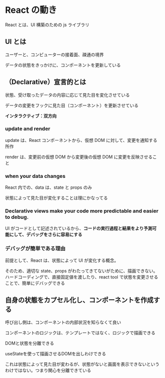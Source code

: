 # React の動き

React とは、UI 構築のための js ライブラリ

## UI とは

ユーザーと、コンピューターの接着面、疎通の境界

データの状態をきっかけに、コンポーネントを更新している

<!-- jsエンジン上で動く -->

## （Declarative）宣言的とは

状態、受け取ったデータの内容に応じて見た目を変化させている

データの変更をフックに見た目（コンポーネント）を更新させている

**インタラクティブ：双方向**

### update and render

update は、React コンポーネントから、仮想 DOM に対して、変更を通知する所作

render は、変更前の仮想 DOM から変更後の仮想 DOM に変更を反映させること

### when your data changes

React 内での、data は、state と props のみ

状態によって見た目が変化することは理にかなってる

### Declarative views make your code more predictable and easier to debug.

UI がコードとして記述されているから、**コードの実行過程と結果をより予測可能にして、デバッグをさらに容易にする**

### デバッグが簡単である理由

前提として、React は、状態によって UI が変化する概念。

そのため、適切な state、props がわたってきてないがために、描画できない。
ハードコーディングで、直接固定値を渡したり、react tool で状態を変更させることで、簡単にデバッグできる

## 自身の状態をカプセル化し、コンポーネントを作成する

呼び出し側は、コンポーネントの内部状況を知らなくて良い

コンポーネントのロジックは、テンプレートではなく、ロジックで描画できる

DOMと状態を分離できる

useStateを使って描画させるDOMを出しわけできる

これは状態によって見た目が変わるが、状態がないと画面を表示できないというわけではない。つまり関心を分離できている